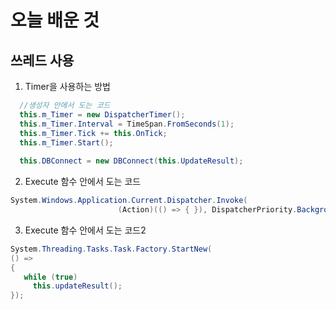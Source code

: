 # 오늘 배운 것
## 쓰레드 사용

1. Timer을 사용하는 방법
```C#
  //생성자 안에서 도는 코드
  this.m_Timer = new DispatcherTimer();
  this.m_Timer.Interval = TimeSpan.FromSeconds(1);
  this.m_Timer.Tick += this.OnTick;
  this.m_Timer.Start();
  
  this.DBConnect = new DBConnect(this.UpdateResult);
```

2. Execute 함수 안에서 도는 코드
```C#
System.Windows.Application.Current.Dispatcher.Invoke(
                        (Action)(() => { }), DispatcherPriority.Background, null);
```

3. Execute 함수 안에서 도는 코드2
```C#
System.Threading.Tasks.Task.Factory.StartNew(
() =>
{
   while (true)
     this.updateResult();
});
```

